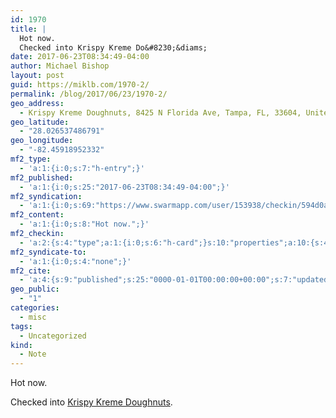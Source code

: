 ```yaml
---
id: 1970
title: |
  Hot now.
  Checked into Krispy Kreme Do&#8230;&diams;
date: 2017-06-23T08:34:49-04:00
author: Michael Bishop
layout: post
guid: https://miklb.com/1970-2/
permalink: /blog/2017/06/23/1970-2/
geo_address:
  - Krispy Kreme Doughnuts, 8425 N Florida Ave, Tampa, FL, 33604, United States
geo_latitude:
  - "28.026537486791"
geo_longitude:
  - "-82.45918952332"
mf2_type:
  - 'a:1:{i:0;s:7:"h-entry";}'
mf2_published:
  - 'a:1:{i:0;s:25:"2017-06-23T08:34:49-04:00";}'
mf2_syndication:
  - 'a:1:{i:0;s:69:"https://www.swarmapp.com/user/153938/checkin/594d0ae92632ec46f4721cb9";}'
mf2_content:
  - 'a:1:{i:0;s:8:"Hot now.";}'
mf2_checkin:
  - 'a:2:{s:4:"type";a:1:{i:0;s:6:"h-card";}s:10:"properties";a:10:{s:4:"name";a:1:{i:0;s:22:"Krispy Kreme Doughnuts";}s:3:"url";a:3:{i:0;s:49:"https://foursquare.com/v/4c04fcacf56c2d7f0aec1e66";i:1;s:26:"http://www.krispykreme.com";i:2;s:31:"https://twitter.com/krispykreme";}s:3:"tel";a:1:{i:0;s:14:"(813) 932-4396";}s:8:"latitude";a:1:{i:0;d:28.026537486791;}s:9:"longitude";a:1:{i:0;d:-82.459189523320006;}s:14:"street-address";a:1:{i:0;s:18:"8425 N Florida Ave";}s:8:"locality";a:1:{i:0;s:5:"Tampa";}s:6:"region";a:1:{i:0;s:2:"FL";}s:12:"country-name";a:1:{i:0;s:13:"United States";}s:11:"postal-code";a:1:{i:0;s:5:"33604";}}}'
mf2_syndicate-to:
  - 'a:1:{i:0;s:4:"none";}'
mf2_cite:
  - 'a:4:{s:9:"published";s:25:"0000-01-01T00:00:00+00:00";s:7:"updated";s:25:"0000-01-01T00:00:00+00:00";s:8:"category";a:1:{i:0;s:0:"";}s:6:"author";a:0:{}}'
geo_public:
  - "1"
categories:
  - misc
tags:
  - Uncategorized
kind:
  - Note
---
```

Hot now.
<p>Checked into <a class="h-card p-location" href="http://www.krispykreme.com">Krispy Kreme Doughnuts</a>.</p>